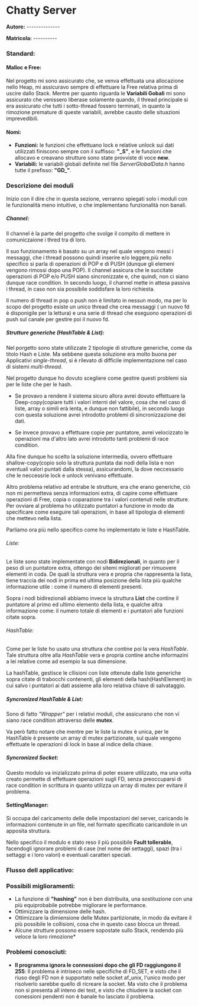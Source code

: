 # Chatty Server


**Autore:** --------------

**Matricola:** ----------

### Standard:

#### Malloc e Free:
Nel progetto mi sono assicurato che, se venva effettuata una allocazione nello Heap,
mi assicuravo sempre di effettuare la Free relativa prima di uscire dallo Stack.
Mentre per quanto riguarda le **Variabili Gobali** mi sono assicurato che venissero liberase solamente quando,
il thread principale si era assicurato che tutti i sotto-thread fossero terminati, in quanto la rimozione premature di queste variabili,
avrebbe causto delle situazioni imprevedibili.

#### Nomi:
* **Funzioni:** le funzioni che effettuano lock e relative unlock sui dati utilizzati finiscono sempre con il suffisso: **"_S"**,
e le funzioni che allocavo e creavano strutture sono state provviste di voce **new**.
* **Variabili:** le variabili globali definite nel file *ServerGlobalData.h* hanno tutte il prefisso: **"GD_"**.


### Descrizione dei moduli
Inizio con il dire che in questa sezione,
verranno spiegati solo i moduli con le funzionalità meno intuitive,
o che implementano funzionalità non banali.

##### Channel:
Il channel è la parte del progetto che svolge il compito di mettere in comuniczaione i thred tra di loro.

Il suo funzionamento è basato su un array nel quale vengono messi i messaggi,
che i thread possono quindi inserire e/o leggere,più nello specifico si parla di operazioni di
POP e di PUSH (dunque gli elemeni vengono rimossi dopo una POP).
Il channel assicura che le succitate operazioni di POP e/o PUSH siano sincronizzate e, che quindi,
non ci siano dunque race condition. In secondo luogo, il channel mette in attesa passiva i thread,
in caso non sia possibile soddisfare la loro richiesta.

Il numero di thread in pop o push non è limitato in nessun modo,
ma per lo scopo del progetto esiste un unico thread che crea messaggi ( un  nuovo fd è disponigile per la lettura)
e una serie di thread che eseguono operazioni di push sul canale per gestire poi il nuovo fd.

##### Strutture generiche (HashTable & List):
Nel porgetto sono state utilizzate 2 tipologie di strutture generiche, come da titolo Hash e Liste.
Ma sebbene questa soluzione era molto buona per Applicativi *single-thread*,
si è rilevato di difficile implementazione nel caso di sistemi *multi-thread*.

Nel progetto dunque ho dovuto scegliere come gestire questi problemi sia per le liste che per le hash.

* Se provavo a rendere il sistema sicuro allora avrei dovuto effettuare la
Deep-copy(copiare tutti i valori interni del valore, cosa che nel caso di liste, array o simili erà lenta, e dunque non fattibile),
in secondo luogo con questa soluzione avrei introdotto problemi di sincronizzazione dei dati.

* Se invece provavo a effettuare copie per puntatore, avrei velocizzato le operazioni ma d'altro lato avrei introdotto tanti problemi di race condition.

Alla fine dunque ho scelto la soluzione intermedia, ovvero effettuare shallow-copy(copio solo la struttura puntata dai nodi della lista e non eventuali valori puntati dalla stessa),
assicurandomi, la dove neccessario che le neccessrie lock e unlock venivano effettuate.

Altro problema relativo ad entrabe le strutture, era che erano generiche, ciò non mi permetteva senza informazioni extra,
di capire come effettuare operazioni di Free, copia o coparazione tra i valori contenuti nelle strutture.
Per ovviare al problema ho utilizzato puntatori a funzione in modo da specificare come eseguire tali operazioni, in base all tipologia di elementi che mettevo nella lista.

Parliamo ora più nello specifico come ho implementato le liste e HashTable.

###### Liste:
Le liste sono state implementate con nodi **Bidirezionali**, in quanto per il peso di un puntatore extra,
ottengo dei sitemi migliorati per rimuovere elementi in coda. De quali la struttura vera e propria che rappresenta la lista,
tiene traccia dei nodi in prima ed ultima posizione della lista più qualche informazione utile : come il numero di elementi presenti.

Sopra i nodi bidirezionali abbiamo invece la struttura **List** che contine il puntatore al primo ed ultimo elemento della lista,
e qualche altra informazione come: il numero totale di elementi e i puntatori alle funzioni citate sopra.

###### HashTable:
Come per le liste ho usato una struttura che contine poi la vera *HashTable*.
Tale struttura oltre alla *HashTable* vera e propria contine anche informazini a lei relative come ad esempio la sua dimensione.

La hashTable, gestisce le cllisioni con liste ottenute dalle liste generiche sopra citate di trabocchi contenenti,
gli elementi della hash(HashElement) in cui salvo i puntatori ai dati assieme alla loro relativa chiave di salvataggio.


##### Syncronized HashTable & List:
Sono di fatto *"Wrapper"* per i relativi moduli, che assicurano che non vi siano race condition attraverso delle **mutex**.

Va però fatto notare che mentre per le liste la mutex è unica, per le HashTable è presente un array di mutex partizionate,
sul quale vengono effettuate le operazioni di lock in base al indice della chiave.

##### Syncronized Socket:
Questo modulo va inizializzato prima di poter essere utilizzato, ma una volta creato permette di effettuare operazioni sugli FD,
senza preoccuparsi di race condition in scrittura in quanto utilizza un array di mutex per evitare il problema.

#### SettingManager:
Si occupa del caricamento delle delle impostazioni del server, caricando le informazioni contenute in un file,
nel formato specificato caricandole in un apposita struttura.

Nello specifico il modulo e stato reso il più possibile **Fault tollerable**,
facendogli ignorare problemi di case (nel nome dei settaggi), spazi (tra i settaggi e i loro valori) e eventuali caratteri speciali.

### Flusso dell applicativo:


### Possibili miglioramenti:
 * La funzione di **"hashing"** non è ben distribuita, una sostituzione con una più equiprobabile potrebbe migliorare le performance.
 * Ottimizzare la dimensione delle hash.
 * Ottimizzare la dimiensione delle Mutex partizionate, in modo da evitare il più possibile le collisioni, cosa che in questo caso blocca un thread.
 * Alcune strutture possono essere sopostate sullo Stack, rendendo più veloce la loro rimozione*


### Problemi conosciuti:
* **Il programma ignora le connessioni dopo che gli FD raggiungono il 255**: Il problema è intriseco nelle specifiche di FD_SET,
e visto che il riuso degli FD non è supportato nelle socket af_unix, l'unico modo per risolverlo sarebbe quello di ricreare la socket.
Ma visto che il problema non si presenta all inteno dei test, e visto che chiudere la socket con conessioni pendenti non è banale ho lasciato il problema.